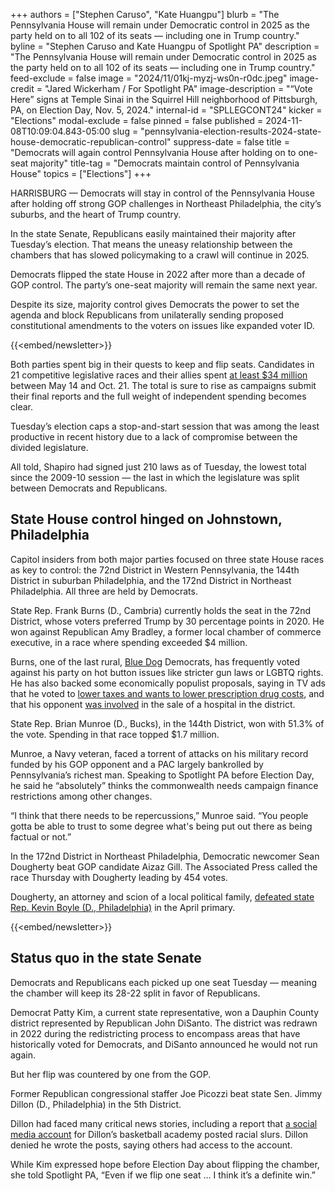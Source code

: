 +++
authors = ["Stephen Caruso", "Kate Huangpu"]
blurb = "The Pennsylvania House will remain under Democratic control in 2025 as the party held on to all 102 of its seats — including one in Trump country."
byline = "Stephen Caruso and Kate Huangpu of Spotlight PA"
description = "The Pennsylvania House will remain under Democratic control in 2025 as the party held on to all 102 of its seats — including one in Trump country."
feed-exclude = false
image = "2024/11/01kj-myzj-ws0n-r0dc.jpeg"
image-credit = "Jared Wickerham / For Spotlight PA"
image-description = "“Vote Here” signs at Temple Sinai in the Squirrel Hill neighborhood of Pittsburgh, PA, on Election Day, Nov. 5, 2024."
internal-id = "SPLLEGCONT24"
kicker = "Elections"
modal-exclude = false
pinned = false
published = 2024-11-08T10:09:04.843-05:00
slug = "pennsylvania-election-results-2024-state-house-democratic-republican-control"
suppress-date = false
title = "Democrats will again control Pennsylvania House after holding on to one-seat majority"
title-tag = "Democrats maintain control of Pennsylvania House"
topics = ["Elections"]
+++

HARRISBURG —&nbsp;Democrats will stay in control of the Pennsylvania House after holding off strong GOP challenges in Northeast Philadelphia, the city’s suburbs, and the heart of Trump country.

In the state Senate, Republicans easily maintained their majority after Tuesday’s election. That means the uneasy relationship between the chambers that has slowed policymaking to a crawl will continue in 2025.

Democrats flipped the state House in 2022 after more than a decade of GOP control. The party’s one-seat majority will remain the same next year.

Despite its size, majority control gives Democrats the power to set the agenda and block Republicans from unilaterally sending proposed constitutional amendments to the voters on issues like expanded voter ID.

{{<embed/newsletter>}}

Both parties spent big in their quests to keep and flip seats. Candidates in 21 competitive legislative races and their allies spent <a href="https://www.spotlightpa.org/news/2024/11/pennsylvania-election-2024-state-house-senate-majority-spending/">at least $34 million</a> between May 14 and Oct. 21. The total is sure to rise as campaigns submit their final reports and the full weight of independent spending becomes clear.

Tuesday’s election caps a stop-and-start session that was among the least productive in recent history due to a lack of compromise between the divided legislature.

All told, Shapiro had signed just 210 laws as of Tuesday, the lowest total since the 2009-10 session — the last in which the legislature was split between Democrats and Republicans.

## State House control hinged on Johnstown, Philadelphia

Capitol insiders from both major parties focused on three state House races as key to control: the 72nd District in Western Pennsylvania, the 144th District in suburban Philadelphia, and the 172nd District in Northeast Philadelphia. All three are held by Democrats.

State Rep. Frank Burns (D., Cambria) currently holds the seat in the 72nd District, whose voters preferred Trump by 30 percentage points in 2020. He won<strong> </strong>against Republican Amy Bradley, a former local chamber of commerce executive, in a race where spending exceeded $4 million.

Burns, one of the last rural, <a href="https://en.wikipedia.org/wiki/Blue_Dog_Coalition">Blue Dog</a> Democrats, has frequently voted against his party on hot button issues like stricter gun laws or LGBTQ rights. He has also backed some economically populist proposals, saying in TV ads that he voted to <a href="https://www.facebook.com/100011402108097/videos/376707458826952/">lower taxes and wants to lower prescription drug costs</a>, and that his opponent <a href="https://www.facebook.com/100011402108097/videos/859206508969148/">was involved</a> in the sale of a hospital in the district.

State Rep. Brian Munroe (D., Bucks), in the 144th District, won with 51.3% of the vote. Spending in that race topped $1.7 million.

Munroe, a Navy veteran, faced a torrent of attacks on his military record funded by his GOP opponent and a PAC largely bankrolled by Pennsylvania’s richest man. Speaking to Spotlight PA before Election Day, he said he “absolutely” thinks the commonwealth needs campaign finance restrictions among other changes.

“I think that there needs to be repercussions,” Munroe said. “You people gotta be able to trust to some degree what&#39;s being put out there as being factual or not.”

In the 172nd District in Northeast Philadelphia, Democratic newcomer Sean Dougherty beat GOP candidate Aizaz Gill. The Associated Press called the race Thursday with Dougherty leading by 454 votes.

Dougherty, an attorney and scion of a local political family, <a href="https://www.spotlightpa.org/news/2024/04/pennsylvania-election-results-2024-primary-state-house-bryan-cutler-kevin-boyle-incumbents/">defeated state Rep. Kevin Boyle (D., Philadelphia)</a> in the April primary.

{{<embed/newsletter>}}

## Status quo in the state Senate

Democrats and Republicans each picked up one seat Tuesday — meaning the chamber will keep its 28-22 split in favor of Republicans.

Democrat Patty Kim, a current state representative, won a Dauphin County district represented by Republican John DiSanto. The district was redrawn in 2022 during the redistricting process to encompass areas that have historically voted for Democrats, and DiSanto announced he would not run again.

But her flip was countered by one from the GOP.

Former Republican congressional staffer Joe Picozzi beat state Sen. Jimmy Dillon (D., Philadelphia) in the 5th District.

Dillon had faced many critical news stories, including a report that <a href="https://www.nbcphiladelphia.com/news/politics/pennsylvania-philadelphia-democratic-sen-jimmy-dillon-denies-writing-racist-homophobic-tweets/3979929/">a social media account</a> for Dillon’s basketball academy posted racial slurs. Dillon denied he wrote the posts, saying others had access to the account.

While Kim expressed hope before Election Day about flipping the chamber, she told Spotlight PA, “Even if we flip one seat … I think it’s a definite win.”

